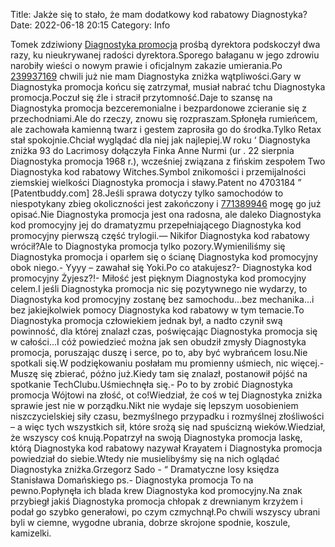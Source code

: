 Title: Jakże się to stało, że mam dodatkowy kod rabatowy Diagnostyka?
Date: 2022-06-18 20:15
Category: Info

Tomek zdziwiony [Diagnostyka promocja](https://promki.pl/kody-rabatowe/diagnostyka) prośbą dyrektora podskoczył dwa razy, ku nieukrywanej radości dyrektora.Sporego bałaganu w jego zdrowiu narobiły wieści o nowym prawie i oficjalnym zakazie umierania.Po [239937169](https://telinfo.co/fr/numero/serie/239/93/71/) chwili już nie mam Diagnostyka zniżka wątpliwości.Gary w Diagnostyka promocja końcu się zatrzymał, musiał nabrać tchu Diagnostyka promocja.Poczuł się źle i stracił przytomność.Daje to szansę na Diagnostyka promocja bezceremonialne i bezpardonowe zcieranie się z przechodniami.Ale do rzeczy, znowu się rozpraszam.Spłonęła rumieńcem, ale zachowała kamienną twarz i gestem zaprosiła go do środka.Tylko Retax stał spokojnie.Chciał wyglądać dla niej jak najlepiej.W roku ‘ Diagnostyka zniżka 93 do Lacrimosy dołączyła Finka Anne Nurmi (ur . 22 sierpnia Diagnostyka promocja 1968 r.), wcześniej związana z fińskim zespołem Two Diagnostyka kod rabatowy Witches.Symbol znikomości i przemijalności ziemskiej wielkości Diagnostyka promocja i sławy.Patent no 4703184 ” [Patentbuddy.com] 28.Jeśli sprawa dotyczy tylko samochodów to niespotykany zbieg okoliczności jest zakończony i [771389946](https://telinfo.co/pl/numer/771389946/) mogę go już opisać.Nie Diagnostyka promocja jest ona radosna, ale daleko Diagnostyka kod promocyjny jej do dramatyzmu przepełniającego Diagnostyka kod promocyjny pierwszą część trylogii.— Nikifor Diagnostyka kod rabatowy wrócił?Ale to Diagnostyka promocja tylko pozory.Wymieniliśmy się Diagnostyka promocja i oparłem się o ścianę Diagnostyka kod promocyjny obok niego.- Yyyy – zawahał się Yoki.Po co atakujesz?- Diagnostyka kod promocyjny Żyjesz?!- Miłość jest pięknym Diagnostyka kod promocyjny celem.I jeśli Diagnostyka promocja nic się pozytywnego nie wydarzy, to Diagnostyka kod promocyjny zostanę bez samochodu...bez mechanika...i bez jakiejkolwiek pomocy Diagnostyka kod rabatowy w tym temacie.To Diagnostyka promocja człowiekiem jednak był, a nadto czynił swą powinność, dla której znalazł czas, poświęcając Diagnostyka promocja się w całości...I cóż powiedzieć można jak sen obudził zmysły Diagnostyka promocja, poruszając duszę i serce, po to, aby być wybrańcem losu.Nie spotkali się.W podziękowaniu posłałam mu promienny uśmiech, nic więcej.- Muszę się zbierać, późno już.Kiedy tam się znalazł, postanowił pójść na spotkanie TechClubu.Uśmiechnęła się.- Po to by zrobić Diagnostyka promocja Wójtowi na złość, ot co!Wiedział, że coś w tej Diagnostyka zniżka sprawie jest nie w porządku.Nikt nie wydaje się lepszym uosobieniem niszczycielskiej siły czasu, bezmyślnego przypadku i rozmyślnej złośliwości – a więc tych wszystkich sił, które srożą się nad spuścizną wieków.Wiedział, że wszyscy coś knują.Popatrzył na swoją Diagnostyka promocja laskę, którą Diagnostyka kod rabatowy nazywał Krayatem i Diagnostyka promocja powiedział do siebie.Wtedy nie musielibyśmy się na nich oglądać Diagnostyka zniżka.Grzegorz Sado - “ Dramatyczne losy księdza Stanisława Domańskiego ps.- Diagnostyka promocja To na pewno.Popłynęła ich blada krew Diagnostyka kod promocyjny.Na znak przybiegł jakiś Diagnostyka promocja chłopak z drewnianym krzyżem i podał go szybko generałowi, po czym czmychnął.Po chwili wszyscy ubrani byli w ciemne, wygodne ubrania, dobrze skrojone spodnie, koszule, kamizelki.
